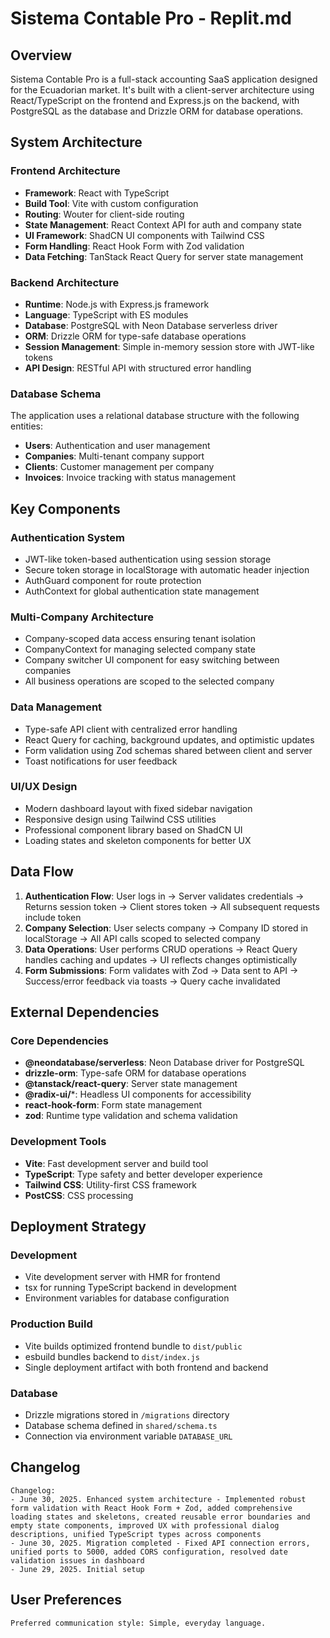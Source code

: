 # Sistema Contable Pro - Replit.md

## Overview

Sistema Contable Pro is a full-stack accounting SaaS application designed for the Ecuadorian market. It's built with a client-server architecture using React/TypeScript on the frontend and Express.js on the backend, with PostgreSQL as the database and Drizzle ORM for database operations.

## System Architecture

### Frontend Architecture
- **Framework**: React with TypeScript
- **Build Tool**: Vite with custom configuration
- **Routing**: Wouter for client-side routing
- **State Management**: React Context API for auth and company state
- **UI Framework**: ShadCN UI components with Tailwind CSS
- **Form Handling**: React Hook Form with Zod validation
- **Data Fetching**: TanStack React Query for server state management

### Backend Architecture
- **Runtime**: Node.js with Express.js framework
- **Language**: TypeScript with ES modules
- **Database**: PostgreSQL with Neon Database serverless driver
- **ORM**: Drizzle ORM for type-safe database operations
- **Session Management**: Simple in-memory session store with JWT-like tokens
- **API Design**: RESTful API with structured error handling

### Database Schema
The application uses a relational database structure with the following entities:
- **Users**: Authentication and user management
- **Companies**: Multi-tenant company support
- **Clients**: Customer management per company
- **Invoices**: Invoice tracking with status management

## Key Components

### Authentication System
- JWT-like token-based authentication using session storage
- Secure token storage in localStorage with automatic header injection
- AuthGuard component for route protection
- AuthContext for global authentication state management

### Multi-Company Architecture
- Company-scoped data access ensuring tenant isolation
- CompanyContext for managing selected company state
- Company switcher UI component for easy switching between companies
- All business operations are scoped to the selected company

### Data Management
- Type-safe API client with centralized error handling
- React Query for caching, background updates, and optimistic updates
- Form validation using Zod schemas shared between client and server
- Toast notifications for user feedback

### UI/UX Design
- Modern dashboard layout with fixed sidebar navigation
- Responsive design using Tailwind CSS utilities
- Professional component library based on ShadCN UI
- Loading states and skeleton components for better UX

## Data Flow

1. **Authentication Flow**: User logs in → Server validates credentials → Returns session token → Client stores token → All subsequent requests include token
2. **Company Selection**: User selects company → Company ID stored in localStorage → All API calls scoped to selected company
3. **Data Operations**: User performs CRUD operations → React Query handles caching and updates → UI reflects changes optimistically
4. **Form Submissions**: Form validates with Zod → Data sent to API → Success/error feedback via toasts → Query cache invalidated

## External Dependencies

### Core Dependencies
- **@neondatabase/serverless**: Neon Database driver for PostgreSQL
- **drizzle-orm**: Type-safe ORM for database operations
- **@tanstack/react-query**: Server state management
- **@radix-ui/***: Headless UI components for accessibility
- **react-hook-form**: Form state management
- **zod**: Runtime type validation and schema validation

### Development Tools
- **Vite**: Fast development server and build tool
- **TypeScript**: Type safety and better developer experience
- **Tailwind CSS**: Utility-first CSS framework
- **PostCSS**: CSS processing

## Deployment Strategy

### Development
- Vite development server with HMR for frontend
- tsx for running TypeScript backend in development
- Environment variables for database configuration

### Production Build
- Vite builds optimized frontend bundle to `dist/public`
- esbuild bundles backend to `dist/index.js`
- Single deployment artifact with both frontend and backend

### Database
- Drizzle migrations stored in `/migrations` directory
- Database schema defined in `shared/schema.ts`
- Connection via environment variable `DATABASE_URL`

## Changelog
```
Changelog:
- June 30, 2025. Enhanced system architecture - Implemented robust form validation with React Hook Form + Zod, added comprehensive loading states and skeletons, created reusable error boundaries and empty state components, improved UX with professional dialog descriptions, unified TypeScript types across components
- June 30, 2025. Migration completed - Fixed API connection errors, unified ports to 5000, added CORS configuration, resolved date validation issues in dashboard
- June 29, 2025. Initial setup
```

## User Preferences
```
Preferred communication style: Simple, everyday language.
```
